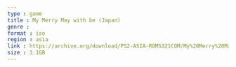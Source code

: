```yaml
---
type : game
title : My Merry May with be (Japan)
genre : 
format : iso
region : asia
link : https://archive.org/download/PS2-ASIA-ROMS321COM/My%20Merry%20May%20with%20be%20%28Japan%29.7z
size : 3.1GB
---
```

